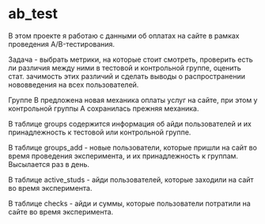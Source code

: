 # ab_test
В этом проекте я работаю с данными об оплатах на сайте в рамках проведения A/B-тестирования.

Задача - выбрать метрики, на которые стоит смотреть, проверить есть ли различия между ними в тестовой и контрольной группе, оценить стат. зачимость этих различий и сделать выводы о распространении нововведения на всех пользователей.

Группе B предложена новая механика оплаты услуг на сайте, при этом у контрольной группы А сохранилась прежняя механика.


В таблице groups содержится информация об айди пользователей и их принадлежность к тестовой или контрольной группе.

В таблице groups_add - новые пользователи, которые пришли на сайт во время проведения эксперимента, и их принадлежность к группам. Высылается раз в день.

В таблице active_studs - айди пользователей, которые заходили на сайт во время эксперимента.

В таблице checks - айди и суммы, которые пользователи потратили на сайте во время эксперимента.

